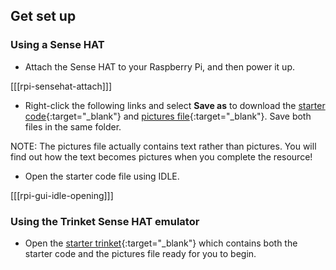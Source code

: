 ## Get set up

### Using a Sense HAT

+ Attach the Sense HAT to your Raspberry Pi, and then power it up.

[[[rpi-sensehat-attach]]]

+ Right-click the following links and select **Save as** to download the [starter code](resources/sense-hat-advent-calendar-starter.py){:target="_blank"} and [pictures file](resources/pictures.txt){:target="_blank"}. Save both files in the same folder.

NOTE: The pictures file actually contains text rather than pictures. You will find out how the text becomes pictures when you complete the resource!

+ Open the starter code file using IDLE.

[[[rpi-gui-idle-opening]]]

### Using the Trinket Sense HAT emulator

+ Open the [starter trinket](https://trinket.io/python/02b321d2b8){:target="_blank"} which contains both the starter code and the pictures file ready for you to begin.
